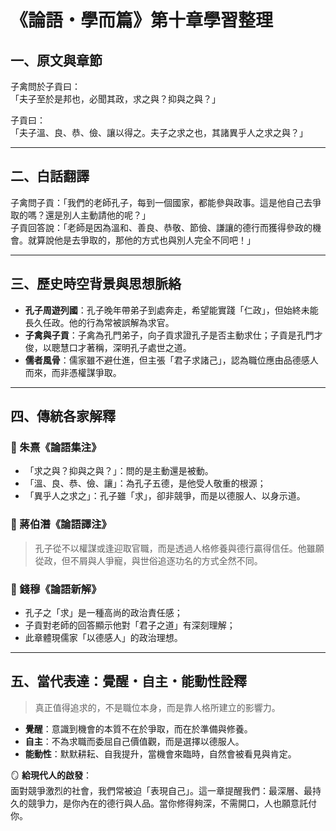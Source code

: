 # 《論語・學而篇》第十章學習整理

## 一、原文與章節
子禽問於子貢曰：  
「夫子至於是邦也，必聞其政，求之與？抑與之與？」

子貢曰：  
「夫子溫、良、恭、儉、讓以得之。夫子之求之也，其諸異乎人之求之與？」

---

## 二、白話翻譯
子禽問子貢：「我們的老師孔子，每到一個國家，都能參與政事。這是他自己去爭取的嗎？還是別人主動請他的呢？」  
子貢回答說：「老師是因為溫和、善良、恭敬、節儉、謙讓的德行而獲得參政的機會。就算說他是去爭取的，那他的方式也與別人完全不同吧！」

---

## 三、歷史時空背景與思想脈絡
- **孔子周遊列國**：孔子晚年帶弟子到處奔走，希望能實踐「仁政」，但始終未能長久任政。他的行為常被誤解為求官。
- **子禽與子貢**：子禽為孔門弟子，向子貢求證孔子是否主動求仕；子貢是孔門才俊，以聰慧口才著稱，深明孔子處世之道。
- **儒者風骨**：儒家雖不避仕進，但主張「君子求諸己」，認為職位應由品德感人而來，而非憑權謀爭取。

---

## 四、傳統各家解釋

### 🧠 朱熹《論語集注》
- 「求之與？抑與之與？」：問的是主動還是被動。
- 「溫、良、恭、儉、讓」：為孔子五德，是他受人敬重的根源；
- 「異乎人之求之」：孔子雖「求」，卻非競爭，而是以德服人、以身示道。

### 📖 蔣伯潛《論語譯注》
> 孔子從不以權謀或逢迎取官職，而是透過人格修養與德行贏得信任。他雖願從政，但不屑與人爭寵，與世俗追逐功名的方式全然不同。

### 📘 錢穆《論語新解》
- 孔子之「求」是一種高尚的政治責任感；
- 子貢對老師的回答顯示他對「君子之道」有深刻理解；
- 此章體現儒家「以德感人」的政治理想。

---

## 五、當代表達：覺醒・自主・能動性詮釋

> 真正值得追求的，不是職位本身，而是靠人格所建立的影響力。

- **覺醒**：意識到機會的本質不在於爭取，而在於準備與修養。
- **自主**：不為求職而委屈自己價值觀，而是選擇以德服人。
- **能動性**：默默耕耘、自我提升，當機會來臨時，自然會被看見與肯定。

🪞 **給現代人的啟發**：  
面對競爭激烈的社會，我們常被迫「表現自己」。這一章提醒我們：最深層、最持久的競爭力，是你內在的德行與人品。當你修得夠深，不需開口，人也願意託付你。
